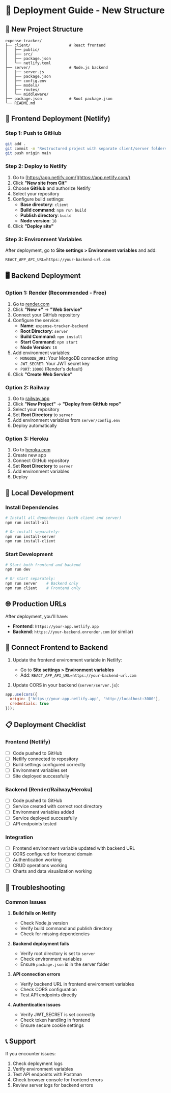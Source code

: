 # 🚀 Deployment Guide - New Structure

## 📁 New Project Structure

```
expense-tracker/
├── client/                 # React frontend
│   ├── public/
│   ├── src/
│   ├── package.json
│   └── netlify.toml
├── server/                 # Node.js backend
│   ├── server.js
│   ├── package.json
│   ├── config.env
│   ├── models/
│   ├── routes/
│   └── middleware/
├── package.json            # Root package.json
└── README.md
```

## 🚀 Frontend Deployment (Netlify)

### Step 1: Push to GitHub
```bash
git add .
git commit -m "Restructured project with separate client/server folders"
git push origin main
```

### Step 2: Deploy to Netlify
1. Go to [https://app.netlify.com/](https://app.netlify.com/)
2. Click **"New site from Git"**
3. Choose **GitHub** and authorize Netlify
4. Select your repository
5. Configure build settings:
   - **Base directory**: `client`
   - **Build command**: `npm run build`
   - **Publish directory**: `build`
   - **Node version**: `18`
6. Click **"Deploy site"**

### Step 3: Environment Variables
After deployment, go to **Site settings > Environment variables** and add:
```
REACT_APP_API_URL=https://your-backend-url.com
```

## 🖥️ Backend Deployment

### Option 1: Render (Recommended - Free)

1. Go to [render.com](https://render.com)
2. Click **"New +"** → **"Web Service"**
3. Connect your GitHub repository
4. Configure the service:
   - **Name**: `expense-tracker-backend`
   - **Root Directory**: `server`
   - **Build Command**: `npm install`
   - **Start Command**: `npm start`
   - **Node Version**: `18`
5. Add environment variables:
   - `MONGODB_URI`: Your MongoDB connection string
   - `JWT_SECRET`: Your JWT secret key
   - `PORT`: `10000` (Render's default)
6. Click **"Create Web Service"**

### Option 2: Railway

1. Go to [railway.app](https://railway.app)
2. Click **"New Project"** → **"Deploy from GitHub repo"**
3. Select your repository
4. Set **Root Directory** to `server`
5. Add environment variables from `server/config.env`
6. Deploy automatically

### Option 3: Heroku

1. Go to [heroku.com](https://heroku.com)
2. Create new app
3. Connect GitHub repository
4. Set **Root Directory** to `server`
5. Add environment variables
6. Deploy

## 🔧 Local Development

### Install Dependencies
```bash
# Install all dependencies (both client and server)
npm run install-all

# Or install separately:
npm run install-server
npm run install-client
```

### Start Development
```bash
# Start both frontend and backend
npm run dev

# Or start separately:
npm run server    # Backend only
npm run client    # Frontend only
```

## 🌐 Production URLs

After deployment, you'll have:
- **Frontend**: `https://your-app.netlify.app`
- **Backend**: `https://your-backend.onrender.com` (or similar)

## 🔗 Connect Frontend to Backend

1. Update the frontend environment variable in Netlify:
   - Go to **Site settings > Environment variables**
   - Add: `REACT_APP_API_URL=https://your-backend-url.com`

2. Update CORS in your backend (`server/server.js`):
```javascript
app.use(cors({
  origin: ['https://your-app.netlify.app', 'http://localhost:3000'],
  credentials: true
}));
```

## 📋 Deployment Checklist

### Frontend (Netlify)
- [ ] Code pushed to GitHub
- [ ] Netlify connected to repository
- [ ] Build settings configured correctly
- [ ] Environment variables set
- [ ] Site deployed successfully

### Backend (Render/Railway/Heroku)
- [ ] Code pushed to GitHub
- [ ] Service created with correct root directory
- [ ] Environment variables added
- [ ] Service deployed successfully
- [ ] API endpoints tested

### Integration
- [ ] Frontend environment variable updated with backend URL
- [ ] CORS configured for frontend domain
- [ ] Authentication working
- [ ] CRUD operations working
- [ ] Charts and data visualization working

## 🐛 Troubleshooting

### Common Issues

1. **Build fails on Netlify**
   - Check Node.js version
   - Verify build command and publish directory
   - Check for missing dependencies

2. **Backend deployment fails**
   - Verify root directory is set to `server`
   - Check environment variables
   - Ensure `package.json` is in the server folder

3. **API connection errors**
   - Verify backend URL in frontend environment variables
   - Check CORS configuration
   - Test API endpoints directly

4. **Authentication issues**
   - Verify JWT_SECRET is set correctly
   - Check token handling in frontend
   - Ensure secure cookie settings

## 📞 Support

If you encounter issues:
1. Check deployment logs
2. Verify environment variables
3. Test API endpoints with Postman
4. Check browser console for frontend errors
5. Review server logs for backend errors
